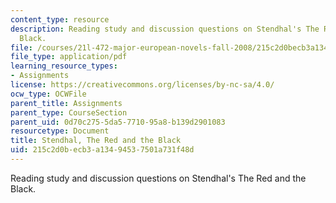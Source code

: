 ```yaml
---
content_type: resource
description: Reading study and discussion questions on Stendhal's The Red and the
  Black.
file: /courses/21l-472-major-european-novels-fall-2008/215c2d0becb3a13494537501a731f48d_stendhal.pdf
file_type: application/pdf
learning_resource_types:
- Assignments
license: https://creativecommons.org/licenses/by-nc-sa/4.0/
ocw_type: OCWFile
parent_title: Assignments
parent_type: CourseSection
parent_uid: 0d70c275-5da5-7710-95a8-b139d2901083
resourcetype: Document
title: Stendhal, The Red and the Black
uid: 215c2d0b-ecb3-a134-9453-7501a731f48d
---
```

Reading study and discussion questions on Stendhal's The Red and the Black.
